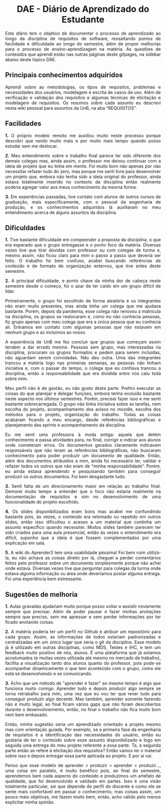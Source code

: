 # <center> DAE - Diário de Aprendizado do Estudante

<div align="justify">

Este diário tem o objetivo de documentar o processo de aprendizado ao longo da disciplina de requisitos de software, ressaltando pontos de facilidade e dificuldade ao longo do semestre, além de propor melhorias para o processo de ensino-aprendizagem na matéria. As questões de conteúdos que aprendi estão nas outras páginas deste gitpages, na sidebar abaixo deste tópico DAE.

## Principais conhecimentos adquiridos
Aprendi sobre as metodologias, os tipos de requisitos, problemas e necessidades dos usuários, modelagem e escrita de casos de uso. Além de verificação e validação dos requisitos e algumas técnicas de elicitação e modelagem de requisitos. Os resumos sobre cada assunto eu descrevi nesta wiki pessoal para assuntos da UnB, na aba "REQUISITOS".

## Facilidades
**1.** O próprio modelo remoto me auxiliou muito neste processo porque descobri que rendo muito mais e por muito mais tempo quando posso estudar sem me deslocar.

**2.** Meu entendimento sobre o trabalho final parece ter sido diferente dos demais colegas mas, ainda assim, o professor me deixou continuar com a ideia de projeto que eu tinha em mente. Foi muito bom não apenas por não necessitar refazer tudo do zero, mas porque me senti livre para desenvolver um projeto que, embora não tenha sido a ideia original do professor, ainda estava totalmente inserido no contexto da disciplina então realmente poderia agregar valor aos meus conhecimento da mesma forma.

**3.** Em experiências passadas, tive contato com alunos de outros cursos de graduação, mais especificamente, com o pessoal da engenharia de produção, e os conhecimentos adquiridos lá auxiliaram no meu entendimento acerca de alguns assuntos da disciplina.

## Dificuldades
**1.** Tive bastante dificuldade em compeender a proposta da disciplina, o que era esperado que o grupo entregasse e o ponto foco da matéria. Diversas vezes tive que tirar dúvidas com professor ou com colegas de turma e, mesmo assim, não ficou claro para mim o passo a passo que deveria ser feito. O trabalho foi bem confuso, acabei buscando referências de conteúdo e de formato de organização externos, que tive antes deste semestre.

**2.** A principal dificuldade, e ponto chave da minha dor de cabeça neste semestre desde o começo, foi o azar de ter caído em um grupo difícil de lidar.

Primeiramente, o grupo foi escolhido de forma aleatória e os integrantes não eram muito presentes, mas ainda tinha um colega que me ajudava bastante. Porém, depois da pandemia, esse colega não renovou a matrícula na disciplina, os grupos se realocaram e, como eu não conhecia pessoas, fiz grupo apenas com meu colega que era a única pessoa que eu conhecia ali. Entramos em contato com algumas pessoas que não estavam em nenhum grupo e as incluimos ao nosso. 

A experiência de UnB me fez concluir que grupos que começam assim tendem a dar errado mesmo. Pessoas sem grupo, mas interessadas na disciplina, procuram os grupos formados e pedem para serem incluídas, não aguardam serem convidadas. Não deu outra. Uma das integrantes trancou a matéria logo nas primeiras semanas, as pessoas não tinham iniciativa e, com o passar do tempo, o colega que eu confiava trancou a disciplina, então a responsabilidade que era dividida entre nós caiu toda sobre mim.
 
Meu perfil não é de gestão, eu não gosto desta parte. Prefiro executar as coisas do que planejar e delegar funções, embora tenha evoluído bastante neste aspecto nos últimos semestres. Porém, precisei fazer isso e me senti bastante sobrecarregada. O grupo não tinha iniciativa sobre as tarefas, nem escolha do projeto, acompanhamento dos avisos no moodle, escolha dos métodos para o projeto, organização do trabalho. Todas as coisas acabaram ficando a meu encargo, desde referências bibliográficas e planejamento das sprints e acompanhamento da disciplina. 

Eu me senti uma professora à moda antiga: aquela que detém conhecimento e passa atividades para, no final, corrigir e indicar aos alunos onde cometeram erros. Os documentos gerados claramente indicavam responsáveis que não leram as referências bibliográficas, não buscaram conhecimento para poder produzir um documento de qualidade. Então, além dos documentos atribuídos a mim, ainda foi necessário ler, validar e refazer todos os outros que não eram de "minha responsabilidade". Porém, eu ainda estava aprendendo e pesquisando também para conseguir produzir os outros documentos. Foi bem desgastante tudo.

**3.** Senti falta de um direcionamento maior em relação ao trabalho final. Demorei muito tempo a entender que o foco não estaria realmente na documentação de requisitos e sim no desenvolvimento de uma funcionalidade do projeto escolhido.

**4.** Os slides disponibilizados eram bons mas acabei me confundindo bastante pois, às vezes, o conteúdo era retomado ou repetido em outros slides, então isso dificultou o acesso a um material que continha um assunto específico quando necessitei. Muitos slides também parecem ter sido criados para uma aula presencial, então às vezes o entendimento era difícil, suponho que a ideia é que fossem complementados por uma explicação em sala.  

**5.** A wiki do Aprender3 tem uma usabilidade péssima! Foi bem ruim utilizá-la, eu não achava as coisas direito por lá, cheguei a perder comentários feitos pelo professor sobre um documento simplesmente porque não achei onde estava. Diversas vezes tive que perguntar para colegas da turma onde estava alguma informação ou área onde deveríamos postar alguma entrega. Foi uma experiência bem estressante.

## Sugestões de melhoria
**1.** Aulas gravadas ajudariam muito porque posso voltar e assistir novamente sempre que precisar. Além de poder pausar e fazer minhas anotações sempre que preciso, sem me apressar e sem perder informações por ter ficado anotando coisas.

**2.** A matéria poderia ter um perfil no Github e atribuir um repositório para cada grupo. Assim, as informações de todos estariam padronizadas e centralizadas em um único lugar que seria o git da disciplina. Esse modelo já é utilizado em outras disciplinas, como MDS, Testes e IHC, e tem um feedback muito positivo de nós, alunos. É uma plataforma que já estamos acostumados (e muitas vezes utilizada até mesmo no mercado de trabalho), facilita a visualização tanto dos alunos quanto do professor, pois pode-se acompanhar dinamicamente o que tem acontecido com o grupo, como ele está se desenvolvendo e se comunicando.

**3.** Acho que um método de "aprender e fazer" ao mesmo tempo é algo que funciona muito comigo. Aprender tudo e depois produzir algo sempre se torna retrabalho para mim, uma vez que eu vou ter que rever tudo para conseguir produzir algo decente. Mas também, aprender somente fazendo não é muito legal, ao final ficam vários gaps que não foram descobertos durante o desenvolviemento, então, no final o trabalho não fica muito bom nem bem embasado. 

Então, minha sugestão seria um aprendizado orientado a projeto mesmo mas com orientação guiada. Por exemplo, se a primeira fase da engenharia de requisitos é a identificação das necessidades do usuário, então eu gostaria de ter o conteúdo sobre esse assunto disponibilizado e logo em seguida uma entrega do meu projeto referente a essa parte. Ta, a segunda parte então se refere à elicitação dos requisitos? Então vamos ler o material sobre isso e depois entregar essa parte aplicada ao projeto. E por aí vai.

Penso que esse modelo de aprender > produzir > aprender > produzir..., uma coisa em paralelo, é muito benéfico pois, ao final do semestre, aprendemos bem cada aspecto do conteúdo e produzimos um artefato de qualidade, que foi desenvolvido e validado em partes. Isso é uma visão totalmente particular, sei que depende do perfil do discente e como ele se sente mais confortável em passar o conhecimento, mas coisas assim, um pouco mais objetivas, me fazem muito bem, então, acho válido pelo menos explicitar minha opinião.


</div>